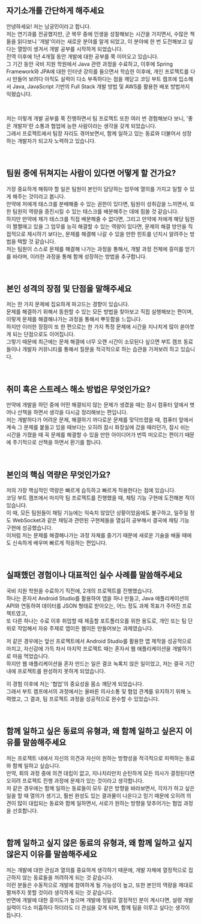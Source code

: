 ## 자기소개를 간단하게 해주세요

안녕하세요! 저는 남궁민이라고 합니다.  
저는 연기과를 전공했지만, 군 복무 중에 인생을 성찰해보는 시간을 가지면서, 수많은 책들을 읽다보니 '개발'이라는 새로운 분야를 알게 되었고, 이 분야에 한 번 도전해보고 싶다는 열망이 생겨서 개발 공부를 시작하게 되었습니다.  
전역 이후에 1년 4개월 동안 개발에 대한 공부를 쭉 이어오고 있습니다.  
그 기간 동안 국비 지원 학원에서 Java 관련 과정을 수료하고, 이후에 Spring Framework와 JPA에 대한 인터넷 강의를 들으면서 학습한 이후에, 개인 프로젝트를 다시 만들어 보려다 아직도 실력이 다소 부족하다는 점을 깨닫고 코딩 부트 캠프에 입소해서 Java, JavaScript 기반의 Full Stack 개발 방법 및 AWS를 활용한 배포 방법까지 익혔습니다.

<br>

저는 이렇게 개발 공부를 쭉 진행하면서 팀 프로젝트 또한 여러 번 경험해보다 보니, '좋은 개발자'란 소통과 협업에 능한 사람이라는 생각을 갖게 되었습니다.  
그래서 프로젝트에서 팀장 자리도 겪어보면서, 함께 일하고 있는 동료와 더불어서 성장하는 개발자가 되고자 노력하고 있습니다.

<br>

## 팀원 중에 뒤쳐지는 사람이 있다면 어떻게 할 건가요?

가장 중요하게 해줘야 할 일은 팀원이 본인이 담당하는 업무에 열의를 가지고 일할 수 있게 해주는 것이라고 봅니다.  
만약에 저에게 태스크를 분배해줄 수 있는 권한이 있다면, 팀원이 성취감을 느끼면서, 또한 팀원의 역량을 증진시킬 수 있는 태스크를 배분해주는 데에 힘쓸 것 같습니다.  
하지만 만약에 제가 태스크를 직접 배분해줄 수 없다면, 그리고 만약에 저에게 해당 팀원이 쩔쩔매고 있을 그 업무를 능히 해결할 수 있는 역량이 있다면, 문제의 해결 방안을 직접적으로 제시하기 보다는, 문제를 해결해 나갈 수 있을 만한 힌트를 넌지시 알려주는 방법을 택할 것 같습니다.  
저는 팀원이 스스로 문제를 해결해 나가는 과정을 통해서, 개발 과정 전체에 흥미를 얻기를 바라며, 이러한 과정을 통해 함께 성장하는 방법을 추구합니다.

<br>

## 본인 성격의 장점 및 단점을 말해주세요

저는 한 가지 문제에 집요하게 파고드는 경향이 있습니다.  
문제를 해결하기 위해서 동원할 수 있는 모든 방법을 찾아보고 직접 실행해보는 편이며, 이렇게 문제를 해결해나가는 과정을 통해서 뿌듯함을 느낍니다.  
하지만 이러한 장점이 또 한 편으로는 한 가지 특정 문제에 시간을 지나치게 많이 쏟아붓게 되는 단점으로도 이어집니다.  
그렇기 때문에 최근에는 문제 해결에 너무 오랜 시간이 소모된다 싶으면 부트 캠프 동료들이나 개발자 커뮤니티를 통해서 질문을 적극적으로 하는 습관을 가져보려 하고 있습니다.

<br>

## 취미 혹은 스트레스 해소 방법은 무엇인가요?

만약에 개발을 하던 중에 어떤 해결되지 않는 문제가 생겼을 때는 잠시 컴퓨터 앞에서 벗어나 산책을 하면서 생각을 다시금 정리해보는 편입니다.  
저는 개발하다가 어려운 문제, 해결하기 까다로운 문제를 맞닥뜨렸을 때, 컴퓨터 앞에서 계속 그 문제를 붙들고 있을 때보다는 오히려 잠시 화장실에 갔을 때라던가, 잠시 쉬는 시간을 가졌을 때 꼭 문제를 해결할 수 있을 만한 아이디어가 번뜩 떠오르는 편이기 때문에 주기적으로 산책을 하면서 환기를 합니다.

<br>

## 본인의 핵심 역량은 무엇인가요?

저의 가장 핵심적인 역량은 빠르게 습득하고 빠르게 적용한다는 점에 있습니다.  
코딩 부트 캠프에서 마지막 팀 프로젝트를 진행했을 때, 채팅 기능 구현에 도전해본 적이 있습니다.  
이 때, 모든 팀원들이 채팅 기능에는 익숙치 않았던 상황이었음에도 불구하고, 일주일 정도 WebSocket과 같은 채팅과 관련된 구현체들을 열심히 공부해서 결국에 채팅 기능 구현에 성공했습니다.  
이처럼 저는 문제를 해결해나가는 과정 자체를 즐기기 때문에 새로운 기술을 배울 때에도 신속하게 배우며 빠르게 적응하는 편입니다.

<br>

## 실패했던 경험이나 대표적인 실수 사례를 말씀해주세요

국비 지원 학원을 수료하기 직전에, 2개의 프로젝트를 진행했습니다.  
하나는 혼자서 Android Studio를 활용하여 앱을 하나 만들고, Java 애플리케이션의 API와 연동하여 데이터를 JSON 형태로 받아오는, 어느 정도 과제 목표가 주어진 프로젝트였고,  
또 다른 하나는 수료 이후 취업할 때 제출할 포트폴리오를 위한 용도로, 개인 또는 팀 단위로 작업해서 자유 주제로 앱이든 웹이든 만들어보는 과제였습니다.

저 같은 경우에는 앞선 프로젝트에서 Android Studio를 활용한 앱 제작을 성공적으로 마치고, 자신감에 가득 차서 마지막 프로젝트 때는 혼자서 웹 애플리케이션을 개발하기로 마음 먹었습니다.  
하지만 웹 애플리케이션을 혼자 만드는 일은 결코 녹록치 않은 일이었고, 저는 결국 기간 내에 프로젝트를 완성하지 못하게 되었습니다.

이 경험 이후에 저는 '협업'의 중요성을 몸소 깨닫게 되었습니다.  
그래서 부트 캠프에서의 과정에서는 올바른 의사소통 및 협업 관계를 유지하기 위해 노력했고, 그 결과, 팀 프로젝트 과정을 성공적으로 완수할 수 있었습니다.

<br>

## 함께 일하고 싶은 동료의 유형과, 왜 함께 일하고 싶은지 이유를 말씀해주세요

저는 프로젝트 내에서 자신의 의견과 자신이 원하는 방향성을 적극적으로 피력하는 동료와 함께 일하고 싶습니다.  
만약, 회의 과정 중에 의견 대립이 없고, 지나치리만치 순탄하게 모든 의사가 결정된다면 오히려 프로젝트 진행 과정에 문제가 있는 것이라고 생각합니다.  
저 같은 경우에는 함께 일하는 동료들이 모두 같은 방향을 바라보면서, 각자가 하고 싶은 일을 할 때 열의가 생기고, 훨씬 완성도 있는 결과물이 나온다고 믿기 때문에 오히려 의견이 많이 대립되는 동료와 함께 일하면서, 서로가 원하는 방향을 맞추어가는 협업 과정을 선호합니다.

<br>

## 함께 일하고 싶지 않은 동료의 유형과, 왜 함께 일하고 싶지 않은지 이유를 말씀해주세요

저는 개발에 대한 관심과 열의를 중요하게 생각하기 때문에, 개발 자체에 열정적으로 접근하지 않는 동료들을 꺼려하게 되는 것 같습니다.  
이런 분들은 수동적으로 개발에 참여하게 될 가능성이 높고, 또한 본인의 역량을 제대로 펼쳐주지 못할 것이라 생각하게 되는 것 같습니다.  
반면에 개발에 대한 흥미도가 높으며 개발에 정말로 열정적인 분이 계시다면, 설령 개발 실력이 다소 미흡하다 하더라도 더 관심을 갖게 되며, 함께 팀을 이루고 싶다는 생각이 듭니다.
